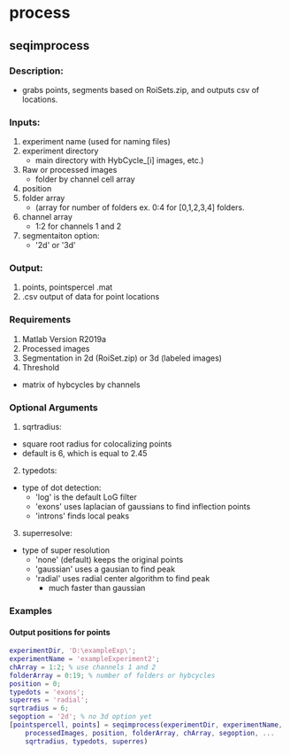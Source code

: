 # process

## seqimprocess

### Description:
* grabs points, segments based on RoiSets.zip, and outputs csv of locations.
### Inputs:
1. experiment name (used for naming files)
2. experiment directory
	* main directory with HybCycle_[i] images, etc.)
3. Raw or processed images
	* folder by channel cell array
4. position
5. folder array
	* (array for number of folders ex. 0:4 for [0,1,2,3,4] folders.
6. channel array
	* 1:2 for channels 1 and 2
7. segmentaiton option:
	* '2d' or '3d'
### Output:
1. points, pointspercel .mat 
3. .csv output of data for point locations
### Requirements
1. Matlab Version R2019a
2. Processed images
3. Segmentation in 2d (RoiSet.zip) or 3d (labeled images)
4. Threshold 
* matrix of hybcycles by channels

### Optional Arguments
1. sqrtradius:
* square root radius for colocalizing points
* default is 6, which is equal to 2.45
2. typedots:
* type of dot detection: 
	* 'log' is the default LoG filter
	* 'exons' uses laplacian of gaussians to find inflection points
	* 'introns' finds local peaks
3. superresolve:
* type of super resolution
	* 'none' (default) keeps the original points
	* 'gaussian' uses a gausian to find peak
	* 'radial' uses radial center algorithm to find peak 
		* much faster than gaussian
### Examples
#### Output positions for points 
```Matlab 
experimentDir, 'D:\exampleExp\';
experimentName = 'exampleExperiment2';
chArray = 1:2; % use channels 1 and 2
folderArray = 0:19; % number of folders or hybcycles
position = 0;
typedots = 'exons';
superres = 'radial'; 
sqrtradius = 6;
segoption = '2d'; % no 3d option yet
[pointspercell, points] = seqimprocess(experimentDir, experimentName, ...
    processedImages, position, folderArray, chArray, segoption, ...
    sqrtradius, typedots, superres)
```
